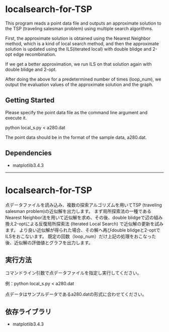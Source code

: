 # localsearch-for-TSP

This program reads a point data file and outputs an approximate solution to the TSP (traveling salesman problem) using multiple search algorithms.

First, the approximate solution is obtained using the Nearest Neighbor method, which is a kind of local search method, and then the approximate solution is updated using the ILS(iterated local) with double blidge and 2-opt edge recombination.

If we get a better approximation, we run ILS on that solution again with double blidge and 2-opt.

After doing the above for a predetermined number of times (loop_num), we output the evaluation values of the approximate solution and the graph.

## Getting Started

Please specify the point data file as the command line argument and execute it.

python local_s.py < a280.dat

The point data should be in the format of the sample data, a280.dat.


## Dependencies

* matplotlib3.4.3

---

# localsearch-for-TSP

点データファイルを読み込み、複数の探索アルゴリズムを用いてTSP (traveling salesman problem)の近似解を出力します。
まず局所探索法の一種であるNearest Neighbor法を用いて近似解を求め、その後、double blidgeで辺の組み換え2-optによる反復局所探索法 (Iterated Local Search) で近似解の更新を試みます。
より良い近似解が得られた場合、その解へ再びdouble blidgeと2-optでILSをおこないます。
既定の回数（loop_num）だけ上記の処理をおこなった後、近似解の評価値とグラフを出力します。

## 実行方法

コマンドライン引数で点データファイルを指定し実行してください。

例：python local_s.py < a280.dat

点データはサンプルデータであるa280.datの形式に合わせてください。

## 依存ライブラリ

* matplotlib3.4.3
